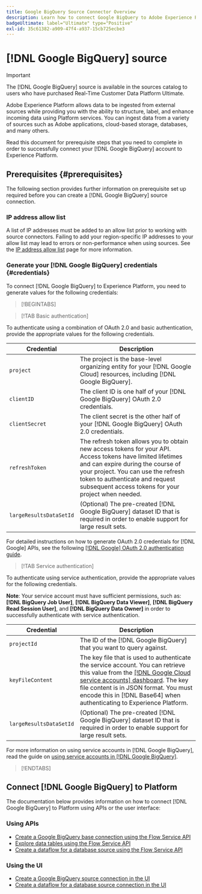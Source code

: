 ```yaml
---
title: Google BigQuery Source Connector Overview
description: Learn how to connect Google BigQuery to Adobe Experience Platform using APIs or the user interface.
badgeUltimate: label="Ultimate" type="Positive"
exl-id: 35c61382-a909-47f4-a937-15cb725ecbe3
---
```

# [!DNL Google BigQuery] source

>[!IMPORTANT]
>
>The [!DNL Google BigQuery] source is available in the sources catalog to users who have purchased Real-Time Customer Data Platform Ultimate.

Adobe Experience Platform allows data to be ingested from external sources while providing you with the ability to structure, label, and enhance incoming data using Platform services. You can ingest data from a variety of sources such as Adobe applications, cloud-based storage, databases, and many others.

Read this document for prerequisite steps that you need to complete in order to successfully connect your [!DNL Google BigQuery] account to Experience Platform.

## Prerequisites {#prerequisites}

The following section provides further information on prerequisite set up required before you can create a [!DNL Google BigQuery] source connection.

### IP address allow list

A list of IP addresses must be added to an allow list prior to working with source connectors. Failing to add your region-specific IP addresses to your allow list may lead to errors or non-performance when using sources. See the [IP address allow list](../../ip-address-allow-list.md) page for more information.

### Generate your [!DNL Google BigQuery] credentials {#credentials}

To connect [!DNL Google BigQuery] to Experience Platform, you need to generate values for the following credentials:

>[!BEGINTABS]

>[!TAB Basic authentication]

To authenticate using a combination of OAuth 2.0 and basic authentication, provide the appropriate values for the following credentials.

| Credential | Description |
| --- | --- |
| `project` |  The project is the base-level organizing entity for your [!DNL Google Cloud] resources, including [!DNL Google BigQuery]. |
| `clientID` | The client ID is one half of your [!DNL Google BigQuery] OAuth 2.0 credentials. |
| `clientSecret` | The client secret is the other half of your [!DNL Google BigQuery] OAuth 2.0 credentials. |
| `refreshToken` | The refresh token allows you to obtain new access tokens for your API. Access tokens have limited lifetimes and can expire during the course of your project. You can use the refresh token to authenticate and request subsequent access tokens for your project when needed. |
| `largeResultsDataSetId` | (Optional) The pre-created  [!DNL Google BigQuery] dataset ID that is required in order to enable support for large result sets.|

For detailed instructions on how to generate OAuth 2.0 credentials for [!DNL Google] APIs, see the following [[!DNL Google] OAuth 2.0 authentication guide](https://developers.google.com/identity/protocols/oauth2).

>[!TAB Service authentication]

To authenticate using service authentication, provide the appropriate values for the following credentials.

**Note**: Your service account must have sufficient permissions, such as: **[!DNL BigQuery Job User]**, **[!DNL BigQuery Data Viewer]**, **[!DNL BigQuery Read Session User]**, and **[!DNL BigQuery Data Owner]** in order to successfully authenticate with service authentication.

| Credential | Description |
| --- | --- |
| `projectId` | The ID of the [!DNL Google BigQuery] that you want to query against. |
| `keyFileContent` | The key file that is used to authenticate the service account. You can retrieve this value from the [[!DNL Google Cloud service accounts] dashboard](https://console.cloud.google.com). The key file content is in JSON format. You must encode this in [!DNL Base64] when authenticating to Experience Platform. |
| `largeResultsDataSetId` | (Optional) The pre-created  [!DNL Google BigQuery] dataset ID that is required in order to enable support for large result sets. |

For more information on using service accounts in [!DNL Google BigQuery], read the guide on [using service accounts in [!DNL Google BigQuery]](https://cloud.google.com/bigquery/docs/use-service-accounts).

>[!ENDTABS]

## Connect [!DNL Google BigQuery] to Platform

The documentation below provides information on how to connect [!DNL Google BigQuery] to Platform using APIs or the user interface:

### Using APIs

- [Create a Google BigQuery base connection using the Flow Service API](../../tutorials/api/create/databases/bigquery.md)
- [Explore data tables using the Flow Service API](../../tutorials/api/explore/tabular.md)
- [Create a dataflow for a database source using the Flow Service API](../../tutorials/api/collect/database-nosql.md)

### Using the UI

- [Create a Google BigQuery source connection in the UI](../../tutorials/ui/create/databases/bigquery.md)
- [Create a dataflow for a database source connection in the UI](../../tutorials/ui/dataflow/databases.md)
